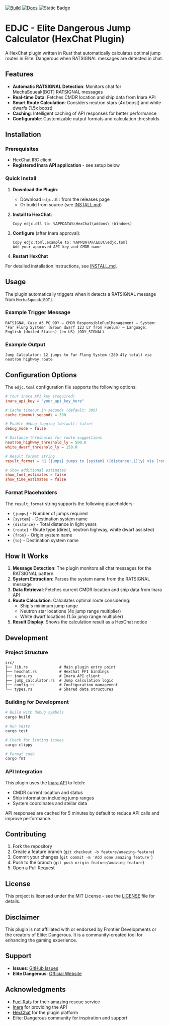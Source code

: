 [![Build](https://github.com/SomewhatAwake/edjc/actions/workflows/ci.yml/badge.svg)](https://github.com/SomewhatAwake/edjc/actions/workflows/ci.yml) [![Docs](https://github.com/SomewhatAwake/edjc/actions/workflows/jekyll-gh-pages.yml/badge.svg)](https://github.com/SomewhatAwake/edjc/actions/workflows/jekyll-gh-pages.yml) ![Static Badge](https://img.shields.io/badge/my%20pain-immeasurable-red)


# EDJC - Elite Dangerous Jump Calculator (HexChat Plugin)

A HexChat plugin written in Rust that automatically calculates optimal jump routes in Elite: Dangerous when RATSIGNAL messages are detected in chat.

## Features

- **Automatic RATSIGNAL Detection**: Monitors chat for MechaSqueak[BOT] RATSIGNAL messages
- **Real-time Data**: Fetches CMDR location and ship data from Inara API
- **Smart Route Calculation**: Considers neutron stars (4x boost) and white dwarfs (1.5x boost)
- **Caching**: Intelligent caching of API responses for better performance
- **Configurable**: Customizable output formats and calculation thresholds

## Installation

### Prerequisites

- HexChat IRC client
- **Registered Inara API application** - see setup below

### Quick Install

1. **Download the Plugin**:
   - Download `edjc.dll` from the releases page
   - Or build from source (see [INSTALL.md](INSTALL.md))

2. **Install to HexChat**:
   ```
   Copy edjc.dll to: %APPDATA%\HexChat\addons\ (Windows)
   ```

3. **Configure** (after Inara approval):
   ```
   Copy edjc.toml.example to: %APPDATA%\EDJC\edjc.toml
   Add your approved API key and CMDR name
   ```

4. **Restart HexChat**

For detailed installation instructions, see [INSTALL.md](INSTALL.md).

## Usage

The plugin automatically triggers when it detects a RATSIGNAL message from `MechaSqueak[BOT]`. 

### Example Trigger Message
```
RATSIGNAL Case #3 PC ODY – CMDR ResponsibleFuelManagement – System: "Far Flung System" (Brown dwarf 123 LY from Fuelum) – Language: English (United States) (en-US) (ODY_SIGNAL)
```

### Example Output
```
Jump Calculator: 12 jumps to Far Flung System (289.4ly total) via neutron highway route
```

## Configuration Options

The `edjc.toml` configuration file supports the following options:

```toml
# Your Inara API key (required)
inara_api_key = "your_api_key_here"

# Cache timeout in seconds (default: 300)
cache_timeout_seconds = 300

# Enable debug logging (default: false)
debug_mode = false

# Distance thresholds for route suggestions
neutron_highway_threshold_ly = 500.0
white_dwarf_threshold_ly = 150.0

# Result format string
result_format = "🚀 {jumps} jumps to {system} ({distance:.1}ly) via {route}"

# Show additional estimates
show_fuel_estimates = false
show_time_estimates = false
```

### Format Placeholders

The `result_format` string supports the following placeholders:

- `{jumps}` - Number of jumps required
- `{system}` - Destination system name
- `{distance}` - Total distance in light years
- `{route}` - Route type (direct, neutron highway, white dwarf assisted)
- `{from}` - Origin system name
- `{to}` - Destination system name

## How It Works

1. **Message Detection**: The plugin monitors all chat messages for the RATSIGNAL pattern
2. **System Extraction**: Parses the system name from the RATSIGNAL message
3. **Data Retrieval**: Fetches current CMDR location and ship data from Inara API
4. **Route Calculation**: Calculates optimal route considering:
   - Ship's minimum jump range
   - Neutron star locations (4x jump range multiplier)
   - White dwarf locations (1.5x jump range multiplier)
5. **Result Display**: Shows the calculation result as a HexChat notice

## Development

### Project Structure

```
src/
├── lib.rs              # Main plugin entry point
├── hexchat.rs          # HexChat FFI bindings
├── inara.rs            # Inara API client
├── jump_calculator.rs  # Jump calculation logic
├── config.rs           # Configuration management
└── types.rs            # Shared data structures
```

### Building for Development

```bash
# Build with debug symbols
cargo build

# Run tests
cargo test

# Check for linting issues
cargo clippy

# Format code
cargo fmt
```

### API Integration

This plugin uses the [Inara API](https://inara.cz/inapi/v1/) to fetch:

- CMDR current location and status
- Ship information including jump ranges  
- System coordinates and stellar data

API responses are cached for 5 minutes by default to reduce API calls and improve performance.

## Contributing

1. Fork the repository
2. Create a feature branch (`git checkout -b feature/amazing-feature`)
3. Commit your changes (`git commit -m 'Add some amazing feature'`)
4. Push to the branch (`git push origin feature/amazing-feature`)
5. Open a Pull Request

## License

This project is licensed under the MIT License - see the [LICENSE](LICENSE) file for details.

## Disclaimer

This plugin is not affiliated with or endorsed by Frontier Developments or the creators of Elite: Dangerous. It is a community-created tool for enhancing the gaming experience.

## Support

- **Issues**: [GitHub Issues](https://github.com/SomewhatAwake/edjc/issues)
- **Elite Dangerous**: [Official Website](https://www.elitedangerous.com/)

## Acknowledgments

- [Fuel Rats](https://fuelrats.com/) for their amazing rescue service
- [Inara](https://inara.cz/) for providing the API
- [HexChat](https://hexchat.github.io/) for the plugin platform
- Elite: Dangerous community for inspiration and support
